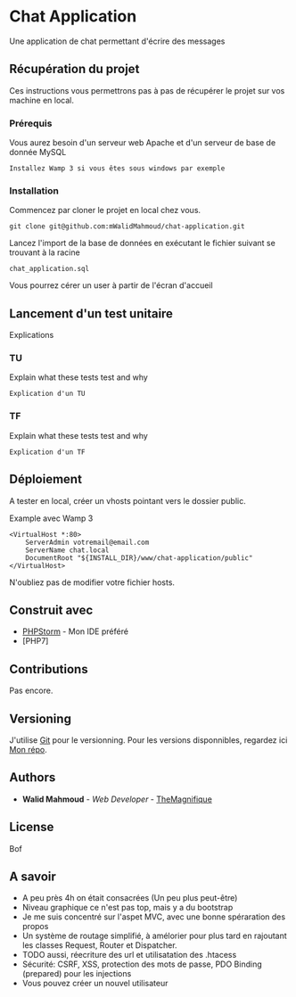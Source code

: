# Chat Application

Une application de chat permettant d'écrire des messages

## Récupération du projet

Ces instructions vous permettrons pas à pas de récupérer le projet sur vos machine en local.

### Prérequis

Vous aurez besoin d'un serveur web Apache et d'un serveur de base de donnée MySQL

```
Installez Wamp 3 si vous êtes sous windows par exemple
```

### Installation

Commencez par cloner le projet en local chez vous.


```
git clone git@github.com:mWalidMahmoud/chat-application.git
```

Lancez l'import de la base de données en exécutant le fichier suivant se trouvant à la racine

```
chat_application.sql
```

Vous pourrez cérer un user à partir de l'écran d'accueil

## Lancement d'un test unitaire

Explications

### TU

Explain what these tests test and why

```
Explication d'un TU
```

### TF

Explain what these tests test and why

```
Explication d'un TF
```

## Déploiement

A tester en local, créer un vhosts pointant vers le dossier public.

Example avec Wamp 3

```
<VirtualHost *:80>
    ServerAdmin votremail@email.com
    ServerName chat.local
    DocumentRoot "${INSTALL_DIR}/www/chat-application/public"
</VirtualHost>
```

N'oubliez pas de modifier votre fichier hosts.

## Construit avec

* [PHPStorm](https://www.jetbrains.com/phpstorm/) - Mon IDE préféré
* [PHP7]

## Contributions

Pas encore.

## Versioning

J'utilise [Git](https://git-scm.com/) pour le versionning. Pour les versions disponnibles, regardez ici [Mon répo](https://github.com/your/project/tags). 

## Authors

* **Walid Mahmoud** - *Web Developer* - [TheMagnifique](https://github.com/mWalidMahmoud)


## License

Bof

## A savoir

* A peu près 4h on était consacrées (Un peu plus peut-être)
* Niveau graphique ce n'est pas top, mais y a du bootstrap
* Je me suis concentré sur l'aspet MVC, avec une bonne spéraration des propos
* Un système de routage simplifié, à amélorier pour plus tard en rajoutant les classes Request, Router et Dispatcher.
* TODO aussi, réecriture des url et utilisatation des .htacess
* Sécurité: CSRF, XSS, protection des mots de passe, PDO Binding (prepared) pour les injections
* Vous pouvez créer un nouvel utilisateur
